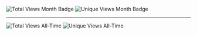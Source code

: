 ![Total Views Month Badge](https://img.shields.io/badge/Total%20V%20Per%20Month-2194-blue)
![Unique Views Month Badge](https://img.shields.io/badge/Unique%20V%20Per%20Month-337-green)

-----

![Total Views All-Time](https://img.shields.io/badge/Total%20Views%20All-Time-513-blue)
![Unique Views All-Time](https://img.shields.io/badge/Unique%20Views%20All-Time-36-blue)
